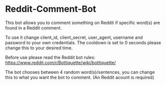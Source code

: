 # Reddit-Comment-Bot

This bot allows you to comment something on Reddit if specific word(s) are found in a Reddit comment.

To use it change client_id, client_secret, user_agent, username and password to your own credentials.
The cooldown is set to 0 seconds please change this to your desired time.

Before use please read the Reddit bot rules: https://www.reddit.com/r/Bottiquette/wiki/bottiquette/

The bot chooses between 4 random word(s)/sentences, you can change this to what you want the bot to comment.
(An Reddit acount is required)
